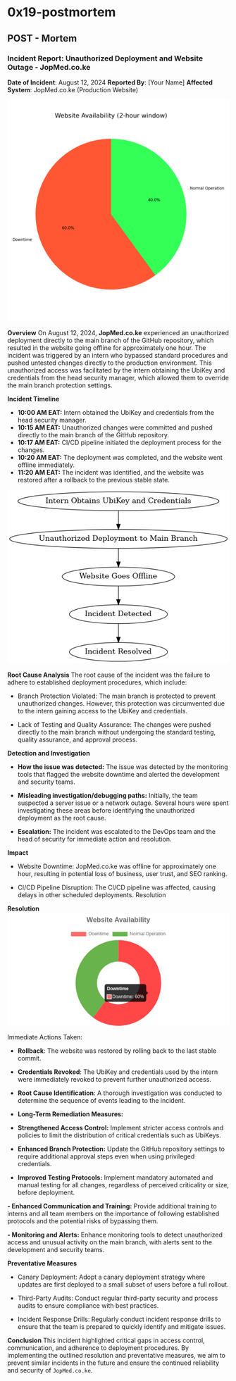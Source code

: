 # 0x19-postmortem
## POST - Mortem

### Incident Report: Unauthorized Deployment and Website Outage - JopMed.co.ke

**Date of Incident**: August 12, 2024
**Reported By**: [Your Name]
**Affected System**: JopMed.co.ke (Production Website)

![Incident Response Timeline](img.png)

**Overview**
On August 12, 2024, **JopMed.co.ke** experienced an unauthorized deployment directly to the main branch of the GitHub repository, which resulted in the website going offline for approximately one hour. The incident was triggered by an intern who bypassed standard procedures and pushed untested changes directly to the production environment. This unauthorized access was facilitated by the intern obtaining the UbiKey and credentials from the head security manager, which allowed them to override the main branch protection settings.

**Incident Timeline**
- **10:00 AM EAT:** Intern obtained the UbiKey and credentials from the head security manager.
- **10:15 AM EAT:** Unauthorized changes were committed and pushed directly to the main branch of the GitHub repository.
- **10:17 AM EAT:** CI/CD pipeline initiated the deployment process for the changes.
- **10:20 AM EAT:** The deployment was completed, and the website went offline immediately.
- **11:20 AM EAT:** The incident was identified, and the website was restored after a rollback to the previous stable state.

![Full Incident Response Timeline](jopmed_incident_flowchart.png)

**Root Cause Analysis**
The root cause of the incident was the failure to adhere to established deployment procedures, which include:

- Branch Protection Violated:
The main branch is protected to prevent unauthorized changes. However, this protection was circumvented due to the intern gaining access to the UbiKey and credentials.

- Lack of Testing and Quality Assurance:
The changes were pushed directly to the main branch without undergoing the standard testing, quality assurance, and approval process.

**Detection and Investigation**
- **How the issue was detected:**
The issue was detected by the monitoring tools that flagged the website downtime and alerted the development and security teams.

- **Misleading investigation/debugging paths:**
Initially, the team suspected a server issue or a network outage. Several hours were spent investigating these areas before identifying the unauthorized deployment as the root cause.

- **Escalation:**
The incident was escalated to the DevOps team and the head of security for immediate action and resolution.

**Impact**
- Website Downtime: JopMed.co.ke was offline for approximately one hour, resulting in potential loss of business, user trust, and SEO ranking.

- CI/CD Pipeline Disruption: The CI/CD pipeline was affected, causing delays in other scheduled deployments.
Resolution

**Resolution**
![Incident timeline](2-hour-window-2.png)

Immediate Actions Taken:

- **Rollback**: 
The website was restored by rolling back to the last stable commit.

- **Credentials Revoked**: 
The UbiKey and credentials used by the intern were immediately revoked to prevent further unauthorized access.

- **Root Cause Identification**: 
A thorough investigation was conducted to determine the sequence of events leading to the incident.

- **Long-Term Remediation Measures:**

- **Strengthened Access Control:**
Implement stricter access controls and policies to limit the distribution of critical credentials such as UbiKeys.

- **Enhanced Branch Protection:**
Update the GitHub repository settings to require additional approval steps even when using privileged credentials.

- **Improved Testing Protocols:** 
Implement mandatory automated and manual testing for all changes, regardless of perceived criticality or size, before deployment.

**- Enhanced Communication and Training:**
Provide additional training to interns and all team members on the importance of following established protocols and the potential risks of bypassing them.

**- Monitoring and Alerts:** 
Enhance monitoring tools to detect unauthorized access and unusual activity on the main branch, with alerts sent to the development and security teams.

**Preventative Measures**
- Canary Deployment: 
Adopt a canary deployment strategy where updates are first deployed to a small subset of users before a full rollout.

- Third-Party Audits: 
Conduct regular third-party security and process audits to ensure compliance with best practices.

- Incident Response Drills: 
Regularly conduct incident response drills to ensure that the team is prepared to quickly identify and mitigate issues.

**Conclusion**
This incident highlighted critical gaps in access control, communication, and adherence to deployment procedures. By implementing the outlined resolution and preventative measures, we aim to prevent similar incidents in the future and ensure the continued reliability and security of `JopMed.co.ke`.